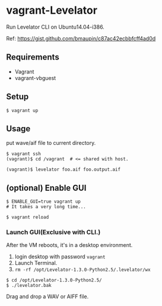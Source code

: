 # vagrant-Levelator

Run Levelator CLI on Ubuntu14.04-i386.

Ref: https://gist.github.com/bmaupin/c87ac42ecbbfcff4ad0d


## Requirements

- Vagrant
- vagrant-vbguest

## Setup

```
$ vagrant up
```

## Usage

put wave/aif file to current directory.

```
$ vagrant ssh
(vagrant)$ cd /vagrant  # <= shared with host.

(vagrant)$ levelator foo.aif foo.output.aif
```


## (optional) Enable GUI

```
$ ENABLE_GUI=true vagrant up
# It takes a very long time...

$ vagrant reload
```

### Launch GUI(Exclusive with CLI.)

After the VM reboots, it's in a desktop environment.

1. login desktop with password `vagrant`
2. Launch Terminal.
3. `rm -rf /opt/Levelator-1.3.0-Python2.5/.levelator/wx`

```
$ cd /opt/Levelator-1.3.0-Python2.5/
$ ./levelator.bak
```

Drag and drop a WAV or AIFF file.
